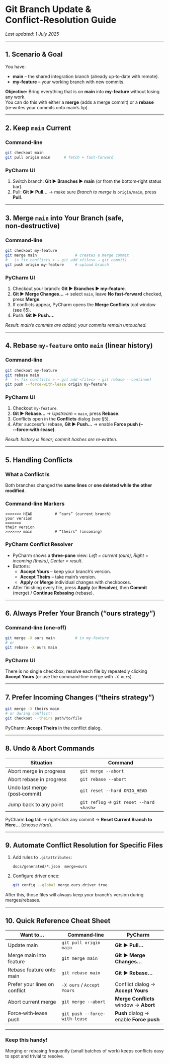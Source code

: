 # Git Branch Update & Conflict‑Resolution Guide

_Last updated: 1 July 2025_

---
## 1. Scenario & Goal
You have:
* **main** – the shared integration branch (already up‑to‑date with remote).
* **my‑feature** – your working branch with new commits.

**Objective:** Bring everything that is on **main** into **my‑feature** without losing any work.  
You can do this with either a **merge** (adds a merge commit) or a **rebase** (re‑writes your commits onto main’s tip).

---
## 2. Keep `main` Current

### Command‑line
```bash
git checkout main
git pull origin main      # fetch + fast‑forward
```

### PyCharm UI
1. Switch branch: **Git ► Branches ► main** (or from the bottom‑right status bar).
2. Pull: **Git ► Pull…** → make sure _Branch to merge_ is `origin/main`, press **Pull**.

---
## 3. Merge `main` into Your Branch (safe, non‑destructive)

### Command‑line
```bash
git checkout my-feature
git merge main                 # creates a merge commit
#   (< fix conflicts > → git add <files> → git commit)
git push origin my-feature     # upload branch
```

### PyCharm UI
1. Checkout your branch: **Git ► Branches ► my‑feature**.
2. **Git ► Merge Changes…** → select `main`, leave **No fast‑forward** checked, press **Merge**.
3. If conflicts appear, PyCharm opens the **Merge Conflicts** tool window (see §5).
4. Push: **Git ► Push…**.

_Result: main’s commits are added; your commits remain untouched._

---
## 4. Rebase `my‑feature` onto `main` (linear history)

### Command‑line
```bash
git checkout my-feature
git rebase main
#   (< fix conflicts > → git add <files> → git rebase --continue)
git push --force-with-lease origin my-feature
```

### PyCharm UI
1. Checkout `my‑feature`.
2. **Git ► Rebase…** → _Upstream_ = `main`, press **Rebase**.
3. Conflicts open in the **Conflicts** dialog (see §5).
4. After successful rebase, **Git ► Push…** → enable **Force push (–‑‑force‑with‑lease)**.

_Result: history is linear; commit hashes are re‑written._

---
## 5. Handling Conflicts

### What a Conflict Is
Both branches changed the **same lines** or **one deleted while the other modified**.

### Command‑line Markers
```text
<<<<<<< HEAD          # “ours” (current branch)
your version
=======
their version
>>>>>>> main          # “theirs” (incoming)
```

### PyCharm Conflict Resolver
* PyCharm shows a **three‑pane** view: _Left = current (ours)_, _Right = incoming (theirs)_, _Center = result_.
* Buttons:
  * **Accept Yours** – keep your branch’s version.
  * **Accept Theirs** – take main’s version.
  * **Apply** or **Merge** individual changes with checkboxes.
* After finishing every file, press **Apply** (or **Resolve**), then **Commit** (merge) / **Continue Rebasing** (rebase).

---
## 6. Always Prefer Your Branch (“ours strategy”)

### Command‑line (one‑off)
```bash
git merge -X ours main         # in my-feature
# or
git rebase -X ours main
```

### PyCharm UI
There is no single checkbox; resolve each file by repeatedly clicking **Accept Yours** (or use the command‑line merge with `-X ours`).

---
## 7. Prefer Incoming Changes (“theirs strategy”)

```bash
git merge -X theirs main
# or during conflict:
git checkout --theirs path/to/file
```

PyCharm: **Accept Theirs** in the conflict dialog.

---
## 8. Undo & Abort Commands

| Situation | Command |
|-----------|---------|
| Abort merge in progress | `git merge --abort` |
| Abort rebase in progress | `git rebase --abort` |
| Undo last merge (post‑commit) | `git reset --hard ORIG_HEAD` |
| Jump back to any point | `git reflog` → `git reset --hard <hash>` |

PyCharm **Log** tab → right‑click any commit → **Reset Current Branch to Here…** (choose _Hard_).

---
## 9. Automate Conflict Resolution for Specific Files

1. Add rules to `.gitattributes`:
   ```gitattributes
   docs/generated/*.json  merge=ours
   ```
2. Configure driver once:
   ```bash
   git config --global merge.ours.driver true
   ```
After this, those files will always keep _your_ branch’s version during merges/rebases.

---
## 10. Quick Reference Cheat Sheet

| Want to… | Command‑line | PyCharm |
|----------|--------------|---------|
| Update main | `git pull origin main` | **Git ► Pull…** |
| Merge main into feature | `git merge main` | **Git ► Merge Changes…** |
| Rebase feature onto main | `git rebase main` | **Git ► Rebase…** |
| Prefer your lines on conflict | `-X ours` / `Accept Yours` | Conflict dialog → **Accept Yours** |
| Abort current merge | `git merge --abort` | **Merge Conflicts** window → **Abort** |
| Force‑with‑lease push | `git push --force-with-lease` | **Push** dialog → enable **Force push** |

---
### Keep this handy! 
Merging or rebasing frequently (small batches of work) keeps conflicts easy to spot and trivial to resolve.
